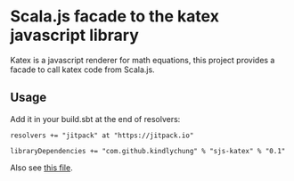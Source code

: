 # Scala.js facade to the katex javascript library

Katex is a javascript renderer for math equations, this project provides a facade to call katex code from Scala.js.


## Usage

Add it in your build.sbt at the end of resolvers:


    resolvers += "jitpack" at "https://jitpack.io"

	libraryDependencies += "com.github.kindlychung" % "sjs-katex" % "0.1"


Also see [this file](https://github.com/kindlychung/sjs-katex/blob/master/src/main/scala/vu/co/kaiyin/katexjs/Main.scala).


